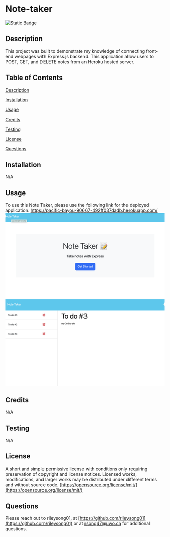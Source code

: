 # Note-taker
![Static Badge](https://img.shields.io/badge/License-MIT-blue)
  ## Description
  This project was built to demonstrate my knowledge of connecting front-end webpages with Express.js backend. This application allow users to POST, GET, and DELETE notes from an Heroku hosted server. 

  ## Table of Contents
  [Description](#description)

  [Installation](#installation)

  [Usage](#usage)

  [Credits](#credits)

  [Testing](#testing)

  [License](#license)

  [Questions](#questions)

  ## Installation 
  N/A

  ## Usage
  To use this Note Taker, please use the following link for the deployed application. 
  https://pacific-bayou-90667-492ff037dadb.herokuapp.com/
    ![screenshot of landing page](assets/landingpage.png)
    ![screenshot of landing page](assets/notespage.png)
  
  ## Credits
  N/A 

  ## Testing
  N/A

  ## License
  A short and simple permissive license with conditions only requiring preservation of copyright and license notices. Licensed works, modifications, and larger works may be distributed under different terms and without source code.
  [https://opensource.org/license/mit/](https://opensource.org/license/mit/)
  ## Questions
  Please reach out to rileysong01, at [https://github.com/rileysong01](https://github.com/rileysong01) or at rsong47@uwo.ca for additional questions. 